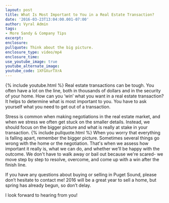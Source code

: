 ```yaml
---
layout: post
title: What Is Most Important to You in a Real Estate Transaction?
date: '2016-03-23T13:04:00.001-07:00'
author: Vyral Admin
tags:
- More Sandy & Company Tips 
excerpt:
enclosure:
pullquote: Think about the big picture.
enclosure_type: video/mp4
enclosure_time:
use_youtube_image: true
youtube_alternate_image:
youtube_code: 1XFGXurTXrA
---
```

{% include youtube.html %}
Real estate transactions can be tough. You often have a lot on the line, both in thousands of dollars and in the security of your home. How can you ‘win’ what you want in a real estate transaction? It helps to determine what is most important to you. You have to ask yourself what you need to get out of a transaction.

Stress is common when making negotiations in the real estate market, and when we stress we often get stuck on the smaller details. Instead, we should focus on the bigger picture and what is really at stake in your transaction.
{% include pullquote.html %}
When you worry that everything is falling apart, remember the bigger picture. Sometimes several things go wrong with the home or the negotiation. That's when we assess how important it really is, what we can do, and whether we'll be happy with the outcome. We don't have to walk away or bail out because we're scared- we move step by step to resolve, overcome, and come up with a win after the finish line.

If you have any questions about buying or selling in Puget Sound, please don’t hesitate to contact me! 2016 will be a great year to sell a home, but spring has already begun, so don’t delay.

I look forward to hearing from you!
